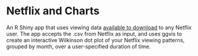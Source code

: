 # Netflix and Charts

An R Shiny app that uses viewing data [available to download](https://www.netflix.com/ViewingActivity) to any Netflix user. The app accepts the .csv from Netflix as input, and uses ggvis to create an interactive Wilkinson dot plot of your Netflix viewing patterns, grouped by month, over a user-specified duration of time.
